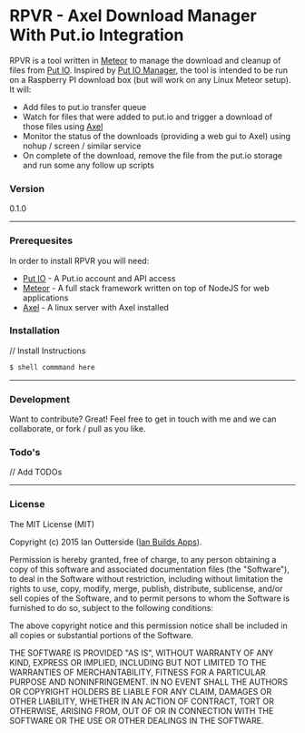 # RPVR - Axel Download Manager With Put.io Integration

RPVR is a tool written in [Meteor] to manage the download and cleanup of files from [Put IO].
Inspired by [Put IO Manager], the tool is intended to be run on a Raspberry PI download box (but will work on any Linux Meteor setup). It will:
  - Add files to put.io transfer queue
  - Watch for files that were added to put.io and trigger a download of those files using [Axel]
  - Monitor the status of the downloads (providing a web gui to Axel) using nohup / screen / similar service
  - On complete of the download, remove the file from the put.io storage and run some any follow up scripts

### Version
0.1.0

---
### Prerequesites

In order to install RPVR you will need:

 - [Put IO] - A Put.io account and API access
 - [Meteor] - A full stack framework written on top of NodeJS for web applications
 - [Axel] - A linux server with Axel installed

### Installation

// Install Instructions

```sh
$ shell commmand here
```

---
### Development

Want to contribute? Great! Feel free to get in touch with me and we can collaborate, or fork / pull as you like.

### Todo's

// Add TODOs

---
### License
The MIT License (MIT)

Copyright (c) 2015 Ian Outterside ([Ian Builds Apps]).

Permission is hereby granted, free of charge, to any person obtaining a copy
of this software and associated documentation files (the "Software"), to deal
in the Software without restriction, including without limitation the rights
to use, copy, modify, merge, publish, distribute, sublicense, and/or sell
copies of the Software, and to permit persons to whom the Software is
furnished to do so, subject to the following conditions:

The above copyright notice and this permission notice shall be included in
all copies or substantial portions of the Software.

THE SOFTWARE IS PROVIDED "AS IS", WITHOUT WARRANTY OF ANY KIND, EXPRESS OR
IMPLIED, INCLUDING BUT NOT LIMITED TO THE WARRANTIES OF MERCHANTABILITY,
FITNESS FOR A PARTICULAR PURPOSE AND NONINFRINGEMENT. IN NO EVENT SHALL THE
AUTHORS OR COPYRIGHT HOLDERS BE LIABLE FOR ANY CLAIM, DAMAGES OR OTHER
LIABILITY, WHETHER IN AN ACTION OF CONTRACT, TORT OR OTHERWISE, ARISING FROM,
OUT OF OR IN CONNECTION WITH THE SOFTWARE OR THE USE OR OTHER DEALINGS IN
THE SOFTWARE.

[Meteor]:https://www.meteor.com/
[Put IO]:http://put.io
[Put IO Manager]:https://github.com/sjlu/Put.io-Manager
[Axel]:http://axel.alioth.debian.org
[Ian Builds Apps]:http://www.ianbuildsapps.com
